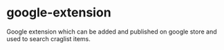# google-extension
Google extension which can be added and published on google store and used to search craglist items.
